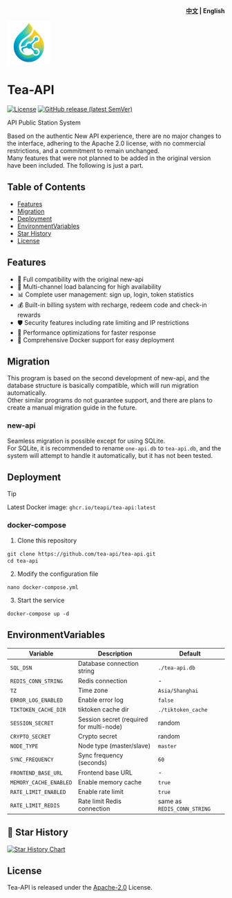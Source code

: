 <p align="right">
  <strong><a href="./README.md">中文</a> | English</strong>
</p>

<a href="https://github.com/tea-api/tea-api" target="_blank">
  <img src="/web/public/logo.png" alt="tea-api" width="100" height="100" />
</a>

# Tea-API

[![License](https://img.shields.io/github/license/tea-api/tea-api)](https://github.com/tea-api/tea-api/blob/main/LICENSE) [![GitHub release (latest SemVer)](https://img.shields.io/github/v/release/tea-api/tea-api)](https://github.com/tea-api/tea-api/releases)

API Public Station System

Based on the authentic New API experience, there are no major changes to the interface, adhering to the Apache 2.0 license, with no commercial restrictions, and a commitment to remain unchanged.  
Many features that were not planned to be added in the original version have been included. The following is just a part.

## Table of Contents

- [Features](#Features)
- [Migration](#Migration)
- [Deployment](#Deployment)
- [EnvironmentVariables](#EnvironmentVariables)
- [Star History](#-star-history)
- [License](#license)

## Features


- 🚀 Full compatibility with the original new-api
- 🔄 Multi-channel load balancing for high availability
- 📊 Complete user management: sign up, login, token statistics
- 💰 Built-in billing system with recharge, redeem code and check-in rewards
- 🛡️ Security features including rate limiting and IP restrictions
- 🔌 Performance optimizations for faster response
- 🐳 Comprehensive Docker support for easy deployment

## Migration

This program is based on the second development of new-api, and the database structure is basically compatible, which will run migration automatically.  
Other similar programs do not guarantee support, and there are plans to create a manual migration guide in the future.  

### new-api

Seamless migration is possible except for using SQLite.  
For SQLite, it is recommended to rename `one-api.db` to `tea-api.db`, and the system will attempt to handle it automatically, but it has not been tested. 

## Deployment

> [!TIP]
> Latest Docker image: `ghcr.io/teapi/tea-api:latest`

### docker-compose

1. Clone this repository

```shell
git clone https://github.com/tea-api/tea-api.git
cd tea-api
```

2. Modify the configuration file

```shell
nano docker-compose.yml
```

3. Start the service

```shell
docker-compose up -d
```

## EnvironmentVariables

| Variable | Description | Default |
|----------|-------------|---------|
| `SQL_DSN` | Database connection string | `./tea-api.db` |
| `REDIS_CONN_STRING` | Redis connection | - |
| `TZ` | Time zone | `Asia/Shanghai` |
| `ERROR_LOG_ENABLED` | Enable error log | `false` |
| `TIKTOKEN_CACHE_DIR` | tiktoken cache dir | `./tiktoken_cache` |
| `SESSION_SECRET` | Session secret (required for multi-node) | random |
| `CRYPTO_SECRET` | Crypto secret | random |
| `NODE_TYPE` | Node type (master/slave) | `master` |
| `SYNC_FREQUENCY` | Sync frequency (seconds) | `60` |
| `FRONTEND_BASE_URL` | Frontend base URL | - |
| `MEMORY_CACHE_ENABLED` | Enable memory cache | `true` |
| `RATE_LIMIT_ENABLED` | Enable rate limit | `true` |
| `RATE_LIMIT_REDIS` | Rate limit Redis connection | same as `REDIS_CONN_STRING` |
## 🌟 Star History

[![Star History Chart](https://api.star-history.com/svg?repos=tea-api/tea-api&type=Date)](https://star-history.com/#tea-api/tea-api&Date)

## License

Tea-API is released under the [Apache-2.0](LICENSE) License.

</div>

